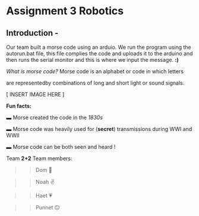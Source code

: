 # Assignment 3 Robotics 

## Introduction - 

Our team built a morse code using an arduio.
We run the program using the autorun.bat file,
this file complies the code and uploads it to the
arduino and then runs the serial monitor
and this is  where we input the message. **:)**  



_What is morse code?_
Morse code is an alphabet or code in which letters



are representedby combinations of long and short light or sound signals.







[ INSERT IMAGE HERE ]






**Fun facts:** 





▬ Morse created the code in the _1830s_




▬ Morse code was heavily used for (**secret**) transmissions during WWI and WWII 




▬ Morse code can be both seen and heard !

Team **2+2**
Team members:
>>    Dom :shit:

>>    Noah :v:

>>    Haet :heartpulse:

>>    Punnet :neutral_face:

